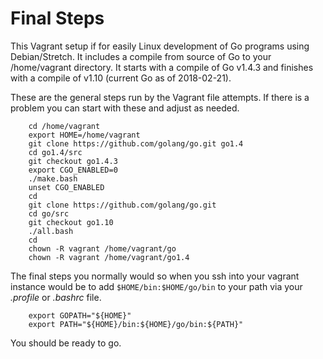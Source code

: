 
# Final Steps

This Vagrant setup if for easily Linux development of Go programs using Debian/Stretch.
It includes a compile from source of Go to your /home/vagrant directory. It starts with
a compile of Go v1.4.3 and finishes with a compile of v1.10 (current Go as of 2018-02-21).

These are the general steps run by the Vagrant file attempts.  If there is a problem you can start
with these and adjust as needed.

```shell
    cd /home/vagrant
    export HOME=/home/vagrant
    git clone https://github.com/golang/go.git go1.4
    cd go1.4/src
    git checkout go1.4.3
    export CGO_ENABLED=0
    ./make.bash
    unset CGO_ENABLED
    cd
    git clone https://github.com/golang/go.git
    cd go/src
    git checkout go1.10
    ./all.bash
    cd
    chown -R vagrant /home/vagrant/go
    chown -R vagrant /home/vagrant/go1.4
```

The final steps you normally would so when you ssh into your vagrant instance would 
be to add `$HOME/bin:$HOME/go/bin` to your path via your _.profile_ or _.bashrc_ file.

```shell
    export GOPATH="${HOME}"
    export PATH="${HOME}/bin:${HOME}/go/bin:${PATH}"
```

You should be ready to go.
